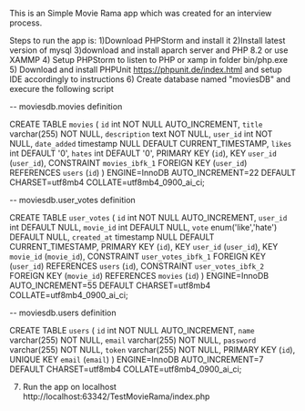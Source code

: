 This is an Simple Movie Rama app which was created for an interview process.

Steps to run the app is:
1)Download PHPStorm and install it 
2)Install latest version of mysql
3)download and install aparch server and PHP 8.2 or use XAMMP
4) Setup PHPStorm to listen to PHP or xamp in folder bin/php.exe
5) Download and install PHPUnit https://phpunit.de/index.html and setup IDE accordingly to instructions
6) Create database named "moviesDB" and execure the following script

-- moviesdb.movies definition

CREATE TABLE `movies` (
  `id` int NOT NULL AUTO_INCREMENT,
  `title` varchar(255) NOT NULL,
  `description` text NOT NULL,
  `user_id` int NOT NULL,
  `date_added` timestamp NULL DEFAULT CURRENT_TIMESTAMP,
  `likes` int DEFAULT '0',
  `hates` int DEFAULT '0',
  PRIMARY KEY (`id`),
  KEY `user_id` (`user_id`),
  CONSTRAINT `movies_ibfk_1` FOREIGN KEY (`user_id`) REFERENCES `users` (`id`)
) ENGINE=InnoDB AUTO_INCREMENT=22 DEFAULT CHARSET=utf8mb4 COLLATE=utf8mb4_0900_ai_ci;

-- moviesdb.user_votes definition

CREATE TABLE `user_votes` (
  `id` int NOT NULL AUTO_INCREMENT,
  `user_id` int DEFAULT NULL,
  `movie_id` int DEFAULT NULL,
  `vote` enum('like','hate') DEFAULT NULL,
  `created_at` timestamp NULL DEFAULT CURRENT_TIMESTAMP,
  PRIMARY KEY (`id`),
  KEY `user_id` (`user_id`),
  KEY `movie_id` (`movie_id`),
  CONSTRAINT `user_votes_ibfk_1` FOREIGN KEY (`user_id`) REFERENCES `users` (`id`),
  CONSTRAINT `user_votes_ibfk_2` FOREIGN KEY (`movie_id`) REFERENCES `movies` (`id`)
) ENGINE=InnoDB AUTO_INCREMENT=55 DEFAULT CHARSET=utf8mb4 COLLATE=utf8mb4_0900_ai_ci;

-- moviesdb.users definition

CREATE TABLE `users` (
  `id` int NOT NULL AUTO_INCREMENT,
  `name` varchar(255) NOT NULL,
  `email` varchar(255) NOT NULL,
  `password` varchar(255) NOT NULL,
  `token` varchar(255) NOT NULL,
  PRIMARY KEY (`id`),
  UNIQUE KEY `email` (`email`)
) ENGINE=InnoDB AUTO_INCREMENT=7 DEFAULT CHARSET=utf8mb4 COLLATE=utf8mb4_0900_ai_ci;


7) Run the app on localhost http://localhost:63342/TestMovieRama/index.php
